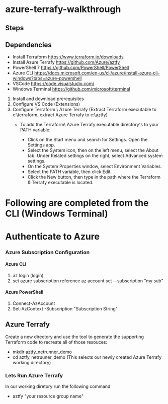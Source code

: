 # azure-terrafy-walkthrough

## Steps
 
 ## Dependencies 
 - Install Terraform https://www.terraform.io/downloads
 - Install Azure Terrafy https://github.com/Azure/aztfy
 - PowerShell 7 https://github.com/PowerShell/PowerShell
 - Azure CLI https://docs.microsoft.com/en-us/cli/azure/install-azure-cli-windows?tabs=azure-powershell
 - VSCode https://code.visualstudio.com/
 - Windows Terminal https://github.com/microsoft/terminal

 1. Install and download prerequisites
2. Configure VS Code (Extensions)
3. Configure Terraform \ Azure Terrafy  (Extract Terraform executable to c:\terraform, extract Azure Terrafy to c:\aztfy)
   - To add the Terraform\ Azure Terrafy executable directory's to your PATH variable:

     - Click on the Start menu and search for Settings. Open the Settings app.
     - Select the System icon, then on the left menu, select the About tab. Under Related settings on the right, select Advanced system settings.
     - On the System Properties window, select Environment Variables.
     - Select the PATH variable, then click Edit.
     - Click the New button, then type in the path where the Terraform & Terrafy executable is located.

# Following are completed from the CLI (Windows Terminal) 

# Authenticate to Azure    

### Azure Subscription Configuration
#### Azure CLI
1. az login (login)
2. set azure subscription reference az account set --subscription "my sub"

#### Azure PowerShell
1. Connect-AzAccount
2. Set-AzContext -Subscription "Subscription String"

## Azure Terrafy
Create a new directory and use the tool to generate the supporting Terraform code to recreate all of those resouces:
 - mkdir aztfy_netrunner_demo
 - cd aztfy_netruuner_demo (This selects our newly created Azure Terrafy working directory)
 ### Lets Run Azure Terrafy
 In our working diretory run the following command    
 - aztfy "your resource group name"
